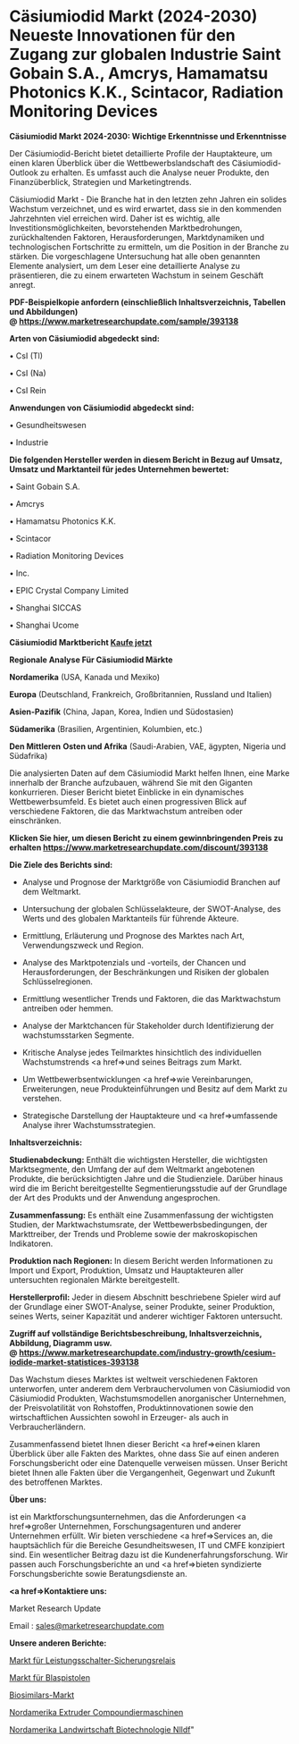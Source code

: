 # Cäsiumiodid Markt (2024-2030) Neueste Innovationen für den Zugang zur globalen Industrie Saint Gobain S.A., Amcrys, Hamamatsu Photonics K.K., Scintacor, Radiation Monitoring Devices

<strong>Cäsiumiodid Markt 2024-2030: Wichtige Erkenntnisse und Erkenntnisse</strong>

Der Cäsiumiodid-Bericht bietet detaillierte Profile der Hauptakteure, um einen klaren Überblick über die Wettbewerbslandschaft des Cäsiumiodid-Outlook zu erhalten. Es umfasst auch die Analyse neuer Produkte, den Finanzüberblick, Strategien und Marketingtrends.

Cäsiumiodid Markt - Die Branche hat in den letzten zehn Jahren ein solides Wachstum verzeichnet, und es wird erwartet, dass sie in den kommenden Jahrzehnten viel erreichen wird. Daher ist es wichtig, alle Investitionsmöglichkeiten, bevorstehenden Marktbedrohungen, zurückhaltenden Faktoren, Herausforderungen, Marktdynamiken und technologischen Fortschritte zu ermitteln, um die Position in der Branche zu stärken. Die vorgeschlagene Untersuchung hat alle oben genannten Elemente analysiert, um dem Leser eine detaillierte Analyse zu präsentieren, die zu einem erwarteten Wachstum in seinem Geschäft anregt.

<strong><b>PDF-Beispielkopie anfordern (einschließlich Inhaltsverzeichnis, Tabellen und Abbildungen) @ </b></strong><strong><a href=https://www.marketresearchupdate.com/sample/393138><strong>https://www.marketresearchupdate.com/sample/393138</u></a></strong></strong>

<strong>Arten von Cäsiumiodid abgedeckt sind:</strong>

• CsI (Tl)

• CsI (Na)

• CsI Rein

<strong>Anwendungen von Cäsiumiodid abgedeckt sind:</strong>

• Gesundheitswesen

• Industrie

<strong>Die folgenden Hersteller werden in diesem Bericht in Bezug auf Umsatz, Umsatz und Marktanteil für jedes Unternehmen bewertet:</strong>

• Saint Gobain S.A.

• Amcrys

• Hamamatsu Photonics K.K.

• Scintacor

• Radiation Monitoring Devices

• Inc.

• EPIC Crystal Company Limited

• Shanghai SICCAS

• Shanghai Ucome

<strong>Cäsiumiodid Marktbericht <a href=https://www.marketresearchupdate.com/buynow/393138>Kaufe jetzt</a></strong>

<strong>Regionale Analyse Für Cäsiumiodid Märkte</strong>

<strong>Nordamerika</strong> (USA, Kanada und Mexiko)

<strong>Europa</strong> (Deutschland, Frankreich, Großbritannien, Russland und Italien)

<strong>Asien-Pazifik</strong> (China, Japan, Korea, Indien und Südostasien)

<strong>Südamerika</strong> (Brasilien, Argentinien, Kolumbien, etc.)

<strong>Den Mittleren</strong> <strong>Osten und Afrika</strong> (Saudi-Arabien, VAE, ägypten, Nigeria und Südafrika)

Die analysierten Daten auf dem Cäsiumiodid Markt helfen Ihnen, eine Marke innerhalb der Branche aufzubauen, während Sie mit den Giganten konkurrieren. Dieser Bericht bietet Einblicke in ein dynamisches Wettbewerbsumfeld. Es bietet auch einen progressiven Blick auf verschiedene Faktoren, die das Marktwachstum antreiben oder einschränken.

<strong>Klicken Sie hier, um diesen Bericht zu einem gewinnbringenden Preis zu erhalten
</strong><strong><a href=https://www.marketresearchupdate.com/discount/393138>https://www.marketresearchupdate.com/discount/393138</b></u></strong></a>

<strong>Die Ziele des Berichts sind:</strong>

- Analyse und Prognose der Marktgröße von Cäsiumiodid Branchen auf dem Weltmarkt.

- Untersuchung der globalen Schlüsselakteure, der SWOT-Analyse, des Werts und des globalen Marktanteils für führende Akteure.

- Ermittlung, Erläuterung und Prognose des Marktes nach Art, Verwendungszweck und Region.

- Analyse des Marktpotenzials und -vorteils, der Chancen und Herausforderungen, der Beschränkungen und Risiken der globalen Schlüsselregionen.

- Ermittlung wesentlicher Trends und Faktoren, die das Marktwachstum antreiben oder hemmen.

- Analyse der Marktchancen für Stakeholder durch Identifizierung der wachstumsstarken Segmente.

- Kritische Analyse jedes Teilmarktes hinsichtlich des individuellen Wachstumstrends <a href=>und</a> seines Beitrags zum Markt.

- Um Wettbewerbsentwicklungen <a href=>wie</a> Vereinbarungen, Erweiterungen, neue Produkteinführungen und Besitz auf dem Markt zu verstehen.

- Strategische Darstellung der Hauptakteure und <a href=>umfas</a>sende Analyse ihrer Wachstumsstrategien.

<strong>Inhaltsverzeichnis:</strong>

<strong>Studienabdeckung:</strong> Enthält die wichtigsten Hersteller, die wichtigsten Marktsegmente, den Umfang der auf dem Weltmarkt angebotenen Produkte, die berücksichtigten Jahre und die Studienziele. Darüber hinaus wird die im Bericht bereitgestellte Segmentierungsstudie auf der Grundlage der Art des Produkts und der Anwendung angesprochen.

<strong>Zusammenfassung:</strong> Es enthält eine Zusammenfassung der wichtigsten Studien, der Marktwachstumsrate, der Wettbewerbsbedingungen, der Markttreiber, der Trends und Probleme sowie der makroskopischen Indikatoren.

<strong>Produktion nach Regionen:</strong> In diesem Bericht werden Informationen zu Import und Export, Produktion, Umsatz und Hauptakteuren aller untersuchten regionalen Märkte bereitgestellt.

<strong>Herstellerprofil:</strong> Jeder in diesem Abschnitt beschriebene Spieler wird auf der Grundlage einer SWOT-Analyse, seiner Produkte, seiner Produktion, seines Werts, seiner Kapazität und anderer wichtiger Faktoren untersucht.

<strong><b>Zugriff auf vollständige Berichtsbeschreibung, Inhaltsverzeichnis, Abbildung, Diagramm usw. @ </b></strong><strong><a href=https://www.marketresearchupdate.com/industry-growth/cesium-iodide-market-statistices-393138>https://www.marketresearchupdate.com/industry-growth/cesium-iodide-market-statistices-393138</a></strong>

Das Wachstum dieses Marktes ist weltweit verschiedenen Faktoren unterworfen, unter anderem dem Verbrauchervolumen von Cäsiumiodid von Cäsiumiodid Produkten, Wachstumsmodellen anorganischer Unternehmen, der Preisvolatilität von Rohstoffen, Produktinnovationen sowie den wirtschaftlichen Aussichten sowohl in Erzeuger- als auch in Verbraucherländern.

Zusammenfassend bietet Ihnen dieser Bericht <a href=>einen</a> klaren Überblick über alle Fakten des Marktes, ohne dass Sie auf einen anderen Forschungsbericht oder eine Datenquelle verweisen müssen. Unser Bericht bietet Ihnen alle Fakten über die Vergangenheit, Gegenwart und Zukunft des betroffenen Marktes.

<strong>Über uns:</strong>

 ist ein Marktforschungsunternehmen, das die Anforderungen <a href=>großer</a> Unternehmen, Forschungsagenturen und anderer Unternehmen erfüllt. Wir bieten verschiedene <a href=>Services</a> an, die hauptsächlich für die Bereiche Gesundheitswesen, IT und CMFE konzipiert sind. Ein wesentlicher Beitrag dazu ist die Kundenerfahrungsforschung. Wir passen auch Forschungsberichte an und <a href=>bieten</a> syndizierte Forschungsberichte sowie Beratungsdienste an.

<strong><a href=>Kontaktiere uns:</a></strong>

Market Research Update

Email : sales@marketresearchupdate.com

<strong>Unsere anderen Berichte:</strong>

<a href=https://www.linkedin.com/pulse/circuit-breaker-fuse-relay-market-size-share>Markt für Leistungsschalter-Sicherungsrelais</a>

<a href=https://www.linkedin.com/pulse/blow-guns-market-report-2023-top-company-trends>Markt für Blaspistolen</a>

<a href=https://www.linkedin.com/pulse/biosimilars-market-outlooks-2023-size-players>Biosimilars-Markt</a>

<a href=https://www.linkedin.com/pulse/north-america-extruders-compounding-machines>Nordamerika Extruder Compoundiermaschinen</a>

<a href=https://www.linkedin.com/pulse/north-america-agriculture-biotechnology-nlldf/>Nordamerika Landwirtschaft Biotechnologie Nlldf</a>"
